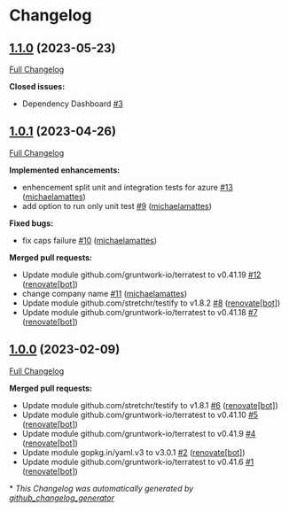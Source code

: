 # Changelog

## [1.1.0](https://github.com/telekom-mms/terratest-action/tree/1.1.0) (2023-05-23)

[Full Changelog](https://github.com/telekom-mms/terratest-action/compare/1.0.1...1.1.0)

**Closed issues:**

- Dependency Dashboard [\#3](https://github.com/telekom-mms/terratest-action/issues/3)

## [1.0.1](https://github.com/telekom-mms/terratest-action/tree/1.0.1) (2023-04-26)

[Full Changelog](https://github.com/telekom-mms/terratest-action/compare/1.0.0...1.0.1)

**Implemented enhancements:**

- enhencement split unit and integration tests for azure [\#13](https://github.com/telekom-mms/terratest-action/pull/13) ([michaelamattes](https://github.com/michaelamattes))
- add option to run only unit test [\#9](https://github.com/telekom-mms/terratest-action/pull/9) ([michaelamattes](https://github.com/michaelamattes))

**Fixed bugs:**

- fix caps failure [\#10](https://github.com/telekom-mms/terratest-action/pull/10) ([michaelamattes](https://github.com/michaelamattes))

**Merged pull requests:**

- Update module github.com/gruntwork-io/terratest to v0.41.19 [\#12](https://github.com/telekom-mms/terratest-action/pull/12) ([renovate[bot]](https://github.com/apps/renovate))
- change company name [\#11](https://github.com/telekom-mms/terratest-action/pull/11) ([michaelamattes](https://github.com/michaelamattes))
- Update module github.com/stretchr/testify to v1.8.2 [\#8](https://github.com/telekom-mms/terratest-action/pull/8) ([renovate[bot]](https://github.com/apps/renovate))
- Update module github.com/gruntwork-io/terratest to v0.41.18 [\#7](https://github.com/telekom-mms/terratest-action/pull/7) ([renovate[bot]](https://github.com/apps/renovate))

## [1.0.0](https://github.com/telekom-mms/terratest-action/tree/1.0.0) (2023-02-09)

[Full Changelog](https://github.com/telekom-mms/terratest-action/compare/74d6ba466ba49948f2f09ba500c74394bf832de2...1.0.0)

**Merged pull requests:**

- Update module github.com/stretchr/testify to v1.8.1 [\#6](https://github.com/telekom-mms/terratest-action/pull/6) ([renovate[bot]](https://github.com/apps/renovate))
- Update module github.com/gruntwork-io/terratest to v0.41.10 [\#5](https://github.com/telekom-mms/terratest-action/pull/5) ([renovate[bot]](https://github.com/apps/renovate))
- Update module github.com/gruntwork-io/terratest to v0.41.9 [\#4](https://github.com/telekom-mms/terratest-action/pull/4) ([renovate[bot]](https://github.com/apps/renovate))
- Update module gopkg.in/yaml.v3 to v3.0.1 [\#2](https://github.com/telekom-mms/terratest-action/pull/2) ([renovate[bot]](https://github.com/apps/renovate))
- Update module github.com/gruntwork-io/terratest to v0.41.6 [\#1](https://github.com/telekom-mms/terratest-action/pull/1) ([renovate[bot]](https://github.com/apps/renovate))



\* *This Changelog was automatically generated by [github_changelog_generator](https://github.com/github-changelog-generator/github-changelog-generator)*
